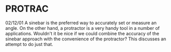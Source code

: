 ﻿# PROTRAC
02/12/01	A sinebar is the preferred way to accurately set or measure an angle. On the other hand, a protractor is a very handy tool in a number of applications. Wouldn't it be nice if we could combine the accuracy of the sinebar approach with the convenience of the protractor? This discusses an attempt to do just that.

